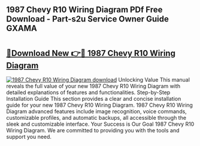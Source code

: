 ## 1987 Chevy R10 Wiring Diagram PDf Free Download - Part-s2u Service Owner Guide GXAMA

# <h2><a href="http://dfjrjc.blite.top/?on=1987+Chevy+R10+Wiring+Diagram">🔗Download New 👉🔴 1987 Chevy R10 Wiring Diagram</a></h2>

[![1987 Chevy R10 Wiring Diagram download](https://i.imgur.com/lujVjoI.png)](http://dfjrjc.blite.top/?on=1987+Chevy+R10+Wiring+Diagram)
Unlocking Value This manual reveals the full value of your new 1987 Chevy R10 Wiring Diagram with detailed explanations of features and functionalities. Step-by-Step Installation Guide This section provides a clear and concise installation guide for your new 1987 Chevy R10 Wiring Diagram. 1987 Chevy R10 Wiring Diagram advanced features include image recognition, voice commands, customizable profiles, and automatic backups, all accessible through the sleek and customizable interface. Your Success is Our Goal 1987 Chevy R10 Wiring Diagram. We are committed to providing you with the tools and support you need.
